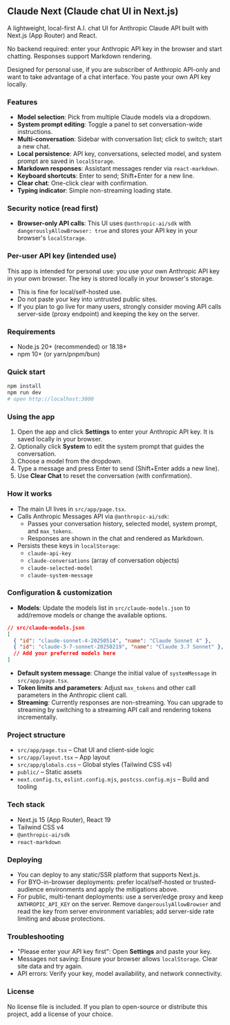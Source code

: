 ## Claude Next (Claude chat UI in Next.js)


A lightweight, local-first A.I. chat UI for Anthropic Claude API built with Next.js (App Router) and React. 

No backend required: enter your Anthropic API key in the browser and start chatting. Responses support Markdown rendering.

Designed for personal use, if you are subscriber of Anthropic API-only and want to take advantage of a chat interface. You paste your own API key locally.

### Features

- **Model selection**: Pick from multiple Claude models via a dropdown.
- **System prompt editing**: Toggle a panel to set conversation-wide instructions.
- **Multi-conversation**: Sidebar with conversation list; click to switch; start a new chat.
- **Local persistence**: API key, conversations, selected model, and system prompt are saved in `localStorage`.
- **Markdown responses**: Assistant messages render via `react-markdown`.
- **Keyboard shortcuts**: Enter to send; Shift+Enter for a new line.
- **Clear chat**: One-click clear with confirmation.
- **Typing indicator**: Simple non-streaming loading state.

### Security notice (read first)

- **Browser-only API calls**: This UI uses `@anthropic-ai/sdk` with `dangerouslyAllowBrowser: true` and stores your API key in your browser's `localStorage`.

### Per-user API key (intended use)

This app is intended for personal use: you use your own Anthropic API key in your own browser. The key is stored locally in your browser's storage.

- This is fine for local/self-hosted use.
- Do not paste your key into untrusted public sites.
- If you plan to go live for many users, strongly consider moving API calls server-side (proxy endpoint) and keeping the key on the server.

### Requirements

- Node.js 20+ (recommended) or 18.18+
- npm 10+ (or yarn/pnpm/bun)

### Quick start

```bash
npm install
npm run dev
# open http://localhost:3000
```

### Using the app

1. Open the app and click **Settings** to enter your Anthropic API key. It is saved locally in your browser.
2. Optionally click **System** to edit the system prompt that guides the conversation.
3. Choose a model from the dropdown.
4. Type a message and press Enter to send (Shift+Enter adds a new line).
5. Use **Clear Chat** to reset the conversation (with confirmation).

### How it works

- The main UI lives in `src/app/page.tsx`.
- Calls Anthropic Messages API via `@anthropic-ai/sdk`:
  - Passes your conversation history, selected model, system prompt, and `max_tokens`.
  - Responses are shown in the chat and rendered as Markdown.
- Persists these keys in `localStorage`:
  - `claude-api-key`
  - `claude-conversations` (array of conversation objects)
  - `claude-selected-model`
  - `claude-system-message`

### Configuration & customization

- **Models**: Update the models list in `src/claude-models.json` to add/remove models or change the available options.

```json
// src/claude-models.json
[
  { "id": "claude-sonnet-4-20250514", "name": "Claude Sonnet 4" },
  { "id": "claude-3-7-sonnet-20250219", "name": "Claude 3.7 Sonnet" },
  // Add your preferred models here
]
```

- **Default system message**: Change the initial value of `systemMessage` in `src/app/page.tsx`.
- **Token limits and parameters**: Adjust `max_tokens` and other call parameters in the Anthropic client call.
- **Streaming**: Currently responses are non-streaming. You can upgrade to streaming by switching to a streaming API call and rendering tokens incrementally.

### Project structure

- `src/app/page.tsx` – Chat UI and client-side logic
- `src/app/layout.tsx` – App layout
- `src/app/globals.css` – Global styles (Tailwind CSS v4)
- `public/` – Static assets
- `next.config.ts`, `eslint.config.mjs`, `postcss.config.mjs` – Build and tooling

### Tech stack

- Next.js 15 (App Router), React 19
- Tailwind CSS v4
- `@anthropic-ai/sdk`
- `react-markdown`

### Deploying

- You can deploy to any static/SSR platform that supports Next.js.
- For BYO-in-browser deployments: prefer local/self-hosted or trusted-audience environments and apply the mitigations above.
- For public, multi-tenant deployments: use a server/edge proxy and keep `ANTHROPIC_API_KEY` on the server. Remove `dangerouslyAllowBrowser` and read the key from server environment variables; add server-side rate limiting and abuse protections.

### Troubleshooting

- "Please enter your API key first": Open **Settings** and paste your key.
- Messages not saving: Ensure your browser allows `localStorage`. Clear site data and try again.
- API errors: Verify your key, model availability, and network connectivity.

### License

No license file is included. If you plan to open-source or distribute this project, add a license of your choice.
